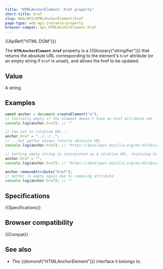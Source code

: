 ```yaml
---
title: "HTMLAnchorElement: href property"
short-title: href
slug: Web/API/HTMLAnchorElement/href
page-type: web-api-instance-property
browser-compat: api.HTMLAnchorElement.href
---
```


{{ApiRef("HTML DOM")}}

The **`HTMLAnchorElement.href`** property is a
{{Glossary("stringifier")}} that returns the absolute URL corresponding to the element's `href` attribute (or an empty string if `href` is unset), and allows
the href to be updated.

## Value

A string.

## Examples

```js
const anchor = document.createElement("a");
// Initially empty if the element doesn't have an href attribute set
console.log(anchor.href); // ""

// Can set to relative URL...
anchor.href = "../../..";
// ...but getter always returns absolute URL
console.log(anchor.href); // "https://developer.mozilla.org/en-US/docs/"

// Setting empty string is interpreted as a relative URL, resolving to the current page
anchor.href = "";
console.log(anchor.href); // "https://developer.mozilla.org/en-US/docs/Web/API/HTMLAnchorElement/href"

anchor.removeAttribute("href");
// Getter is empty again due to removing attribute
console.log(anchor.href); // ""
```

## Specifications

{{Specifications}}

## Browser compatibility

{{Compat}}

## See also

- The {{domxref("HTMLAnchorElement")}} interface it belongs to.
